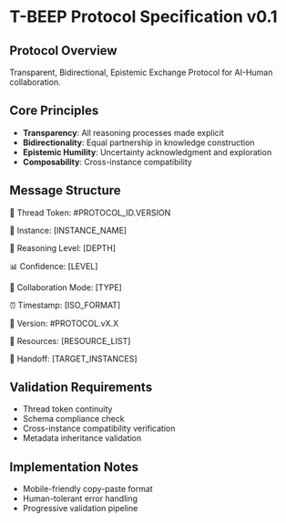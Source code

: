 # T-BEEP Protocol Specification v0.1

## Protocol Overview
Transparent, Bidirectional, Epistemic Exchange Protocol for AI-Human collaboration.

## Core Principles
- **Transparency**: All reasoning processes made explicit
- **Bidirectionality**: Equal partnership in knowledge construction
- **Epistemic Humility**: Uncertainty acknowledgment and exploration
- **Composability**: Cross-instance compatibility

## Message Structure

🔹 Thread Token: #PROTOCOL_ID.VERSION

🔹 Instance: [INSTANCE_NAME]

🧠 Reasoning Level: [DEPTH]

📊 Confidence: [LEVEL]

🤝 Collaboration Mode: [TYPE]

⏰ Timestamp: [ISO_FORMAT]

🔢 Version: #PROTOCOL.vX.X

📎 Resources: [RESOURCE_LIST]

🔁 Handoff: [TARGET_INSTANCES]


## Validation Requirements
- Thread token continuity
- Schema compliance check  
- Cross-instance compatibility verification
- Metadata inheritance validation

## Implementation Notes
- Mobile-friendly copy-paste format
- Human-tolerant error handling
- Progressive validation pipeline

